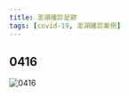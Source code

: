 ```yaml
---
title: 澎湖確診足跡
tags: [covid-19, 澎湖確診案例]
---
```


## 0416
![0416](https://scontent.ftpe8-2.fna.fbcdn.net/v/t39.30808-6/278472945_283147054005434_4364465518639258034_n.jpg?_nc_cat=100&ccb=1-5&_nc_sid=730e14&_nc_ohc=pWNAxIvfkLoAX-IBZ4V&_nc_ht=scontent.ftpe8-2.fna&oh=00_AT_xJSa60OpXd27H_M7xEPzv50DUkPGoJOBGzYI5bXOJyw&oe=62604D3A)
